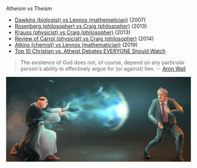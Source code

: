 Atheism vs Theism

* [Dawkins (biologist) vs Lennox (mathematician)](https://youtu.be/zF5bPI92-5o) (2007)
* [Rosenberg (philosopher) vs Craig (philosopher)](https://www.youtube.com/watch?v=bhfkhq-CM84&t=5667s) (2013)
* [Krauss (physicist) vs Craig (philosopher)](https://www.youtube.com/watch?v=V82uGzgoajI) (2013)
* [Review of Carrol (physicist) vs Craig (philosopher)](http://www.wall.org/~aron/blog/thoughts-on-the-carroll-craig-debate/) (2014)
* [Atkins (chemist) vs Lennox (mathematician)](https://youtu.be/fSYwCaFkYno) (2019)
* [Top 10 Christian vs. Atheist Debates EVERYONE Should Watch](https://youtu.be/QjsDp85DMcY)

> The existence of God does not, of course, depend on any particular person's ability to effectively argue for (or against) him. -- [Aron Wall](http://www.wall.org/~aron/blog/thoughts-on-the-carroll-craig-debate/)

<img src="/static/aquinas-vs-dawkins.png" style="max-width:100%;width:640px">